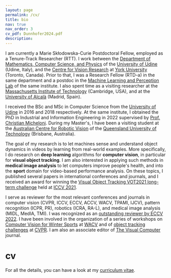 ```yaml
---
layout: page
permalink: /cv/
title: bio
nav: true
nav_order: 3
cv_pdf: Dunnhofer2024.pdf
description: 
---
```


I am currently a Marie Skłodowska-Curie Postdoctoral Fellow, employed as a Tenure-Track Researcher (RTT). I work between the <a href="https://www.dmif.uniud.it/en/">Department of Mathematics, Computer Science, and Physics</a> of the <a href="http://www.uniud.it">University of Udine</a> (Udine, Italy), and the <a href="https://www.yorku.ca/cvr/">Centre for Vision Research</a> at <a href="https://www.yorku.ca">York University</a> (Toronto, Canada). Prior to that, I was a Research Fellow (RTD-a) in the same department and a postdoc in the <a href="https://machinelearning.uniud.it">Machine Learning and Perception Lab</a> of the same institute. I also spent time as a visiting researcher at the <a href="https://www.mit.edu">Massachusetts Institute of Technology</a> (Cambridge, USA), and at the <a href="https://uah.es/en/">University of Alcalà</a> (Madrid, Spain).

I received the BSc and MSc in Computer Science from the <a href="http://www.uniud.it">University of Udine</a> in 2016 and 2018 respectively. At the same institute, I obtained the PhD in Industrial and Information Engineering in 2022 supervised by <a href="https://users.dimi.uniud.it/~christian.micheloni/">Prof. Christian Micheloni</a>. During my Master's, I have been a visiting student at the <a href="https://www.roboticvision.org">Australian Centre for Robotic Vision</a> of the <a href="https://www.qut.edu.au">Queensland University of Technology</a> (Brisbane, Australia). 

The goal of my research is to let machines sense and understand object dynamics in videos by learning from real-world examples. More specifically, I do research on <strong>deep learning</strong> algorithms for <strong>computer vision</strong>, in particular for <strong>visual object tracking</strong>. I am also interested in applying such methods in <strong>medical image analysis</strong> to let computers improve people's health, and into the <strong>sport</strong> domain for video-based performance analysis. On these topics, I published several papers in international conferences and journals, and I received an award for winning the <a href="https://www.votchallenge.net/vot2021/">Visual Object Tracking VOT2021 long-term challenge</a> held at <a href="http://iccv2021.thecvf.com">ICCV 2021</a>.

I serve as reviewer for the most relevant conferences and journals in computer vision (CVPR, ICCV, ECCV, ACCV, WACV, TPAMI, IJCV), pattern recognition (ICPR, PR), robotics (ICRA, RA-L), and medical image analysis (MIDL, MedIA, TMI). I was recognized as an <a href="https://eccv2022.ecva.net/program/outstanding-reviewers/">outstanding reviewer by ECCV 2022</a>. I have been involved in the organization of a series of workshops on <a href="https://machinelearning.uniud.it/events/CV4WS-2023/Home.html">Computer Vision for Winter Sports</a> at <a href="https://wacv2023.thecvf.com/home">WACV</a> and of <a href="https://epic-kitchens.github.io/2023#tracking">object tracking challenges</a> at <a href="https://cvpr2023.thecvf.com">CVPR</a>. I am also an associate editor of <a href="https://www.springer.com/journal/371">The Visual Computer</a> journal.

# cv

For all the details, you can have a look at my <a href="../assets/pdf/Dunnhofer2024.pdf">curriculum vitae</a>.